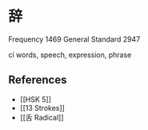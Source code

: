 # 辞
Frequency 1469
General Standard 2947

cí
words, speech, expression, phrase

## References
- [[HSK 5]]
- [[13 Strokes]]
- [[舌 Radical]]